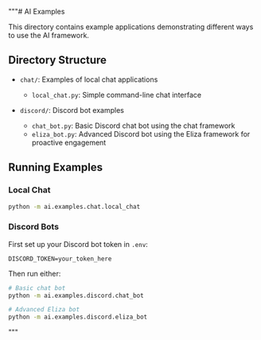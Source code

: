 """# AI Examples

This directory contains example applications demonstrating different ways to use the AI framework.

## Directory Structure

- `chat/`: Examples of local chat applications
  - `local_chat.py`: Simple command-line chat interface
  
- `discord/`: Discord bot examples
  - `chat_bot.py`: Basic Discord chat bot using the chat framework
  - `eliza_bot.py`: Advanced Discord bot using the Eliza framework for proactive engagement

## Running Examples

### Local Chat
```bash
python -m ai.examples.chat.local_chat
```

### Discord Bots
First set up your Discord bot token in `.env`:
```
DISCORD_TOKEN=your_token_here
```

Then run either:
```bash
# Basic chat bot
python -m ai.examples.discord.chat_bot

# Advanced Eliza bot
python -m ai.examples.discord.eliza_bot
```
""" 